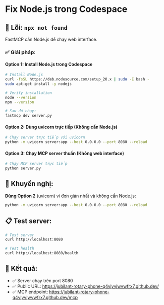 # Fix Node.js trong Codespace

## 🚨 Lỗi: `npx not found`

FastMCP cần Node.js để chạy web interface.

### ✅ Giải pháp:

#### **Option 1: Install Node.js trong Codespace**
```bash
# Install Node.js
curl -fsSL https://deb.nodesource.com/setup_20.x | sudo -E bash -
sudo apt-get install -y nodejs

# Verify installation
node --version
npm --version

# Sau đó chạy:
fastmcp dev server.py
```

#### **Option 2: Dùng uvicorn trực tiếp (Không cần Node.js)**
```bash
# Chạy server trực tiếp với uvicorn
python -m uvicorn server:app --host 0.0.0.0 --port 8080 --reload
```

#### **Option 3: Chạy MCP server thuần (Không web interface)**
```bash
# Chạy MCP server trực tiếp
python server.py
```

## 🎯 Khuyến nghị:

**Dùng Option 2** (uvicorn) vì đơn giản nhất và không cần Node.js:

```bash
python -m uvicorn server:app --host 0.0.0.0 --port 8080 --reload
```

## 📋 Test server:
```bash
# Test server
curl http://localhost:8080

# Test health
curl http://localhost:8080/health
```

## 🎉 Kết quả:
- ✅ Server chạy trên port 8080
- ✅ Public URL: https://jubilant-rotary-phone-q4vjvvjwvwfrx7.github.dev/
- ✅ MCP endpoint: https://jubilant-rotary-phone-q4vjvvjwvwfrx7.github.dev/mcp
